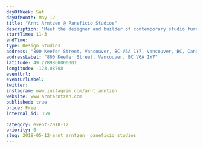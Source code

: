 ```yaml
---
dayOfWeek: Sat
dayOfMonth: May 12
title: "Arnt Arntzen @ Paneficio Studios"
description: "Meet the designer and builder of contemporary studio furniture in  shared designers/artist space Paneficio, with a display of works and process talk."
startTime: 11-3
endTime: 
type: Design Studios
address: "800 Keefer Street, Vancouver, BC V6A 1Y7, Vancouver, BC, Canada"
addressLabel: "800 Keefer Street, Vancouver, BC V6A 1Y7"
latitude: 49.2789860000001
longitude: -123.08708
eventUrl: 
eventUrlLabel: 
twitter: 
instagram: www.instagram.com/arnt_arntzen
website: www.arntarntzen.com
published: true
price: Free
internal_id: 359

category: event-2018-12
priority: 0
slug: 2018-05-12-arnt_arntzen__paneficio_studios
---
```

